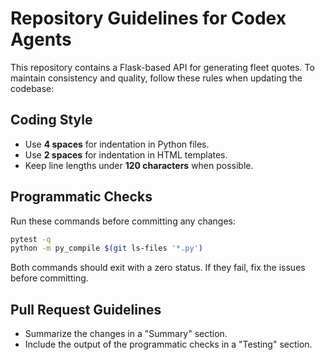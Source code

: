 # Repository Guidelines for Codex Agents

This repository contains a Flask-based API for generating fleet quotes. To maintain consistency and quality, follow these rules when updating the codebase:

## Coding Style
- Use **4 spaces** for indentation in Python files.
- Use **2 spaces** for indentation in HTML templates.
- Keep line lengths under **120 characters** when possible.

## Programmatic Checks
Run these commands before committing any changes:

```bash
pytest -q
python -m py_compile $(git ls-files '*.py')
```

Both commands should exit with a zero status. If they fail, fix the issues before committing.

## Pull Request Guidelines
- Summarize the changes in a "Summary" section.
- Include the output of the programmatic checks in a "Testing" section.
